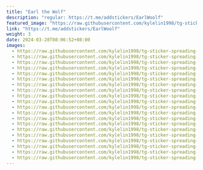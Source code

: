 ```yaml
---
title: "Earl the Wolf"
description: "regular: https://t.me/addstickers/EarlWoolf"
featured_image: "https://raw.githubusercontent.com/kylelin1998/tg-sticker-spreading-worldwide-images/main/img/d1fb3796-b21b-477a-9b9f-674c895ec153.jpg"
link: "https://t.me/addstickers/EarlWoolf"
weight: 3
date: 2024-03-28T08:06:52+08:00
images:
  - https://raw.githubusercontent.com/kylelin1998/tg-sticker-spreading-worldwide-images/main/img/d1fb3796-b21b-477a-9b9f-674c895ec153.jpg
  - https://raw.githubusercontent.com/kylelin1998/tg-sticker-spreading-worldwide-images/main/img/b54fc8c0-450d-4129-82c7-da636bd68ff4.jpg
  - https://raw.githubusercontent.com/kylelin1998/tg-sticker-spreading-worldwide-images/main/img/d80133f7-709e-43ec-b8bd-4f5987eecf23.jpg
  - https://raw.githubusercontent.com/kylelin1998/tg-sticker-spreading-worldwide-images/main/img/cc172694-5446-4e0b-8069-1861231194c1.jpg
  - https://raw.githubusercontent.com/kylelin1998/tg-sticker-spreading-worldwide-images/main/img/c04c0aa2-693d-45b7-bcaa-f9f71c8da97c.jpg
  - https://raw.githubusercontent.com/kylelin1998/tg-sticker-spreading-worldwide-images/main/img/2dfc791c-0758-41fe-9cc9-7bdb76dead85.jpg
  - https://raw.githubusercontent.com/kylelin1998/tg-sticker-spreading-worldwide-images/main/img/d394381f-8bfb-4aaf-92ed-b5fc703f3b85.jpg
  - https://raw.githubusercontent.com/kylelin1998/tg-sticker-spreading-worldwide-images/main/img/6cb46ed4-8e39-42a2-b25a-c80ab2f76600.jpg
  - https://raw.githubusercontent.com/kylelin1998/tg-sticker-spreading-worldwide-images/main/img/212ae4de-db12-4085-aaab-25f0e7a017fa.jpg
  - https://raw.githubusercontent.com/kylelin1998/tg-sticker-spreading-worldwide-images/main/img/36ddaf90-9010-496d-ab88-b12f0162f0f8.jpg
  - https://raw.githubusercontent.com/kylelin1998/tg-sticker-spreading-worldwide-images/main/img/de3d112b-f4ef-429b-89e5-000cd528563a.jpg
  - https://raw.githubusercontent.com/kylelin1998/tg-sticker-spreading-worldwide-images/main/img/c32fbba4-d7eb-4cd7-a3d0-49014b7dc4fa.jpg
  - https://raw.githubusercontent.com/kylelin1998/tg-sticker-spreading-worldwide-images/main/img/f2b82bab-ea85-4b2f-9769-0023428162f5.jpg
  - https://raw.githubusercontent.com/kylelin1998/tg-sticker-spreading-worldwide-images/main/img/b20e92ef-36de-4198-a66d-3e2bed53021f.jpg
  - https://raw.githubusercontent.com/kylelin1998/tg-sticker-spreading-worldwide-images/main/img/d23f41fc-8f13-4bf0-b83a-7359493a899f.jpg
  - https://raw.githubusercontent.com/kylelin1998/tg-sticker-spreading-worldwide-images/main/img/7667fe35-eca3-476e-accb-8e00be3971ab.jpg
  - https://raw.githubusercontent.com/kylelin1998/tg-sticker-spreading-worldwide-images/main/img/eb7a22d6-ddb2-4b4e-83a6-6b014c92a371.jpg
  - https://raw.githubusercontent.com/kylelin1998/tg-sticker-spreading-worldwide-images/main/img/39be6b91-7e63-4b62-a5f2-290562ae215d.jpg
  - https://raw.githubusercontent.com/kylelin1998/tg-sticker-spreading-worldwide-images/main/img/5edfe697-4e1f-435c-8006-772f5b8ebce1.jpg
  - https://raw.githubusercontent.com/kylelin1998/tg-sticker-spreading-worldwide-images/main/img/b6ae20e4-3e21-4534-93e9-b3f68394bc86.jpg
---
```

